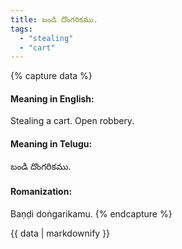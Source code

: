 ```yaml
---
title: బండి దొంగరికము.
tags:
  - "stealing"
  - "cart"
---
```


{% capture data %}
#### Meaning in English:
Stealing a cart.
Open robbery.

#### Meaning in Telugu:
బండి దొంగరికము.

#### Romanization:
Baṇḍi doṅgarikamu.
{% endcapture %}

{{ data | markdownify }}

